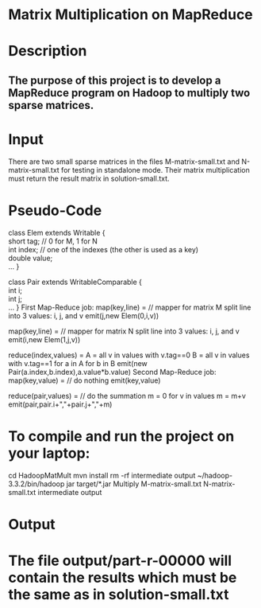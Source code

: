 # Matrix Multiplication on MapReduce 

# Description 
## The purpose of this project is to develop a MapReduce program on Hadoop to multiply two sparse matrices. 
# Input
There are two small sparse matrices in the files M-matrix-small.txt and N-matrix-small.txt for testing in standalone mode. Their matrix multiplication must return the result matrix in solution-small.txt.  

# Pseudo-Code 

class Elem extends Writable {   
short tag;  // 0 for M, 1 for N   
int index;  // one of the indexes (the other is used as a key)   
double value;   
... 
}  

class Pair extends WritableComparable<Pair> {   
int i;   
int j;   
... 
}
First Map-Reduce job:
map(key,line) =               // mapper for matrix M
    split line into 3 values: i, j, and v
    emit(j,new Elem(0,i,v))

map(key,line) =               // mapper for matrix N
    split line into 3 values: i, j, and v
    emit(i,new Elem(1,j,v))

reduce(index,values) =
A = all v in values with v.tag==0
B = all v in values with v.tag==1
for a in A
for b in B
emit(new Pair(a.index,b.index),a.value*b.value)
Second Map-Reduce job:
map(key,value) = // do nothing
emit(key,value)

reduce(pair,values) = // do the summation
m = 0
for v in values
m = m+v
emit(pair,pair.i+","+pair.j+","+m)

# To compile and run the project on your laptop: 

cd HadoopMatMult 
mvn install rm -rf intermediate output 
~/hadoop-3.3.2/bin/hadoop jar target/*.jar Multiply M-matrix-small.txt N-matrix-small.txt intermediate output 

# Output 

# The file output/part-r-00000 will contain the results which must be the same as in solution-small.txt  
